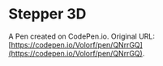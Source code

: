 # Stepper 3D

A Pen created on CodePen.io. Original URL: [https://codepen.io/Volorf/pen/QNrrGQ](https://codepen.io/Volorf/pen/QNrrGQ).

